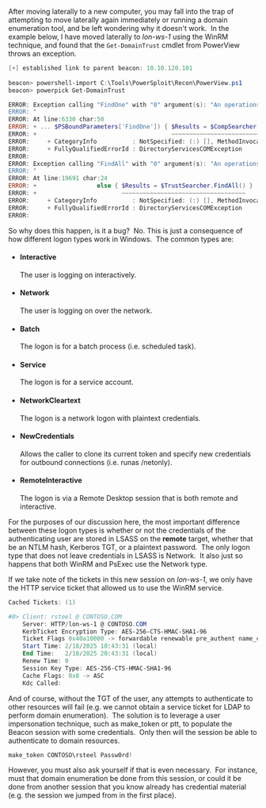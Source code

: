 
After moving laterally to a new computer, you may fall into the trap of attempting to move laterally again immediately or running a domain enumeration tool, and be left wondering why it doesn't work.  In the example below, I have moved laterally to _lon-ws-1_ using the WinRM technique, and found that the `Get-DomainTrust` cmdlet from PowerView throws an exception.

```powershell
[+] established link to parent beacon: 10.10.120.101
 
beacon> powershell-import C:\Tools\PowerSploit\Recon\PowerView.ps1
beacon> powerpick Get-DomainTrust

ERROR: Exception calling "FindOne" with "0" argument(s): "An operations error occurred.
ERROR: "
ERROR: At line:6330 char:50
ERROR: + ... $PSBoundParameters['FindOne']) { $Results = $CompSearcher.FindOne() }
ERROR: +                                      ~~~~~~~~~~~~~~~~~~~~~~~~~~~~~~~~~~
ERROR:     + CategoryInfo          : NotSpecified: (:) [], MethodInvocationException
ERROR:     + FullyQualifiedErrorId : DirectoryServicesCOMException
ERROR:  
ERROR: Exception calling "FindAll" with "0" argument(s): "An operations error occurred.
ERROR: "
ERROR: At line:19691 char:24
ERROR: +                 else { $Results = $TrustSearcher.FindAll() }
ERROR: +                        ~~~~~~~~~~~~~~~~~~~~~~~~~~~~~~~~~~~
ERROR:     + CategoryInfo          : NotSpecified: (:) [], MethodInvocationException
ERROR:     + FullyQualifiedErrorId : DirectoryServicesCOMException
ERROR:
```

So why does this happen, is it a bug?  No. This is just a consequence of how different logon types work in Windows.  The common types are:

- #### Interactive
    The user is logging on interactively.
    
- #### Network
    The user is logging on over the network.
    
- #### Batch
    The logon is for a batch process (i.e. scheduled task).
    
- #### Service
    The logon is for a service account.
    
- #### NetworkCleartext
    The logon is a network logon with plaintext credentials.
    
- #### NewCredentials
    Allows the caller to clone its current token and specify new credentials for outbound connections (i.e. runas /netonly).
    
- #### RemoteInteractive
    The logon is via a Remote Desktop session that is both remote and interactive.

For the purposes of our discussion here, the most important difference between these logon types is whether or not the credentials of the authenticating user are stored in LSASS on the **remote** target, whether that be an NTLM hash, Kerberos TGT, or a plaintext password.  The only logon type that does not leave credentials in LSASS is Network.  It also just so happens that both WinRM and PsExec use the Network type.

If we take note of the tickets in this new session on _lon-ws-1_, we only have the HTTP service ticket that allowed us to use the WinRM service.

```powershell
Cached Tickets: (1)

#0>	Client: rsteel @ CONTOSO.COM
	Server: HTTP/lon-ws-1 @ CONTOSO.COM
	KerbTicket Encryption Type: AES-256-CTS-HMAC-SHA1-96
	Ticket Flags 0x40a10000 -> forwardable renewable pre_authent name_canonicalize 
	Start Time: 2/18/2025 10:43:31 (local)
	End Time:   2/18/2025 20:43:31 (local)
	Renew Time: 0
	Session Key Type: AES-256-CTS-HMAC-SHA1-96
	Cache Flags: 0x8 -> ASC 
	Kdc Called:
```

And of course, without the TGT of the user, any attempts to authenticate to other resources will fail (e.g. we cannot obtain a service ticket for LDAP to perform domain enumeration).  The solution is to leverage a user impersonation technique, such as make_token or ptt, to populate the Beacon session with some credentials.  Only then will the session be able to authenticate to domain resources.

```powershell
make_token CONTOSO\rsteel Passw0rd!
```

However, you must also ask yourself if that is even necessary.  For instance, must that domain enumeration be done from this session, or could it be done from another session that you know already has credential material (e.g. the session we jumped from in the first place).